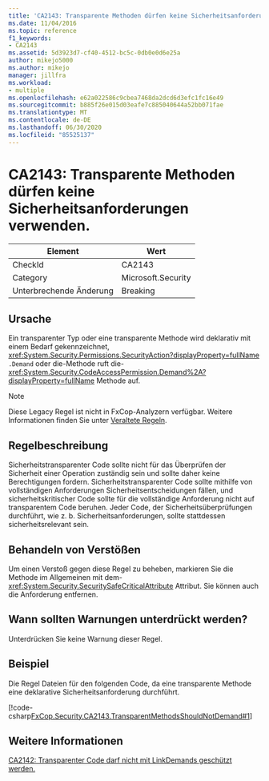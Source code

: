 ```yaml
---
title: 'CA2143: Transparente Methoden dürfen keine Sicherheitsanforderungen verwenden.'
ms.date: 11/04/2016
ms.topic: reference
f1_keywords:
- CA2143
ms.assetid: 5d3923d7-cf40-4512-bc5c-0db0e0d6e25a
author: mikejo5000
ms.author: mikejo
manager: jillfra
ms.workload:
- multiple
ms.openlocfilehash: e62a022586c9cbea7468da2dcd6d3efc1fc16e49
ms.sourcegitcommit: b885f26e015d03eafe7c885040644a52bb071fae
ms.translationtype: MT
ms.contentlocale: de-DE
ms.lasthandoff: 06/30/2020
ms.locfileid: "85525137"
---
```

# <a name="ca2143-transparent-methods-should-not-use-security-demands"></a>CA2143: Transparente Methoden dürfen keine Sicherheitsanforderungen verwenden.

|Element|Wert|
|-|-|
|CheckId|CA2143|
|Category|Microsoft.Security|
|Unterbrechende Änderung|Breaking|

## <a name="cause"></a>Ursache
Ein transparenter Typ oder eine transparente Methode wird deklarativ mit einem Bedarf gekennzeichnet, <xref:System.Security.Permissions.SecurityAction?displayProperty=fullName> `.Demand` oder die-Methode ruft die- <xref:System.Security.CodeAccessPermission.Demand%2A?displayProperty=fullName> Methode auf.

> [!NOTE]
> Diese Legacy Regel ist nicht in FxCop-Analyzern verfügbar. Weitere Informationen finden Sie unter [Veraltete Regeln](fxcop-rule-port-status.md#deprecated-rules).

## <a name="rule-description"></a>Regelbeschreibung
Sicherheitstransparenter Code sollte nicht für das Überprüfen der Sicherheit einer Operation zuständig sein und sollte daher keine Berechtigungen fordern. Sicherheitstransparenter Code sollte mithilfe von vollständigen Anforderungen Sicherheitsentscheidungen fällen, und sicherheitskritischer Code sollte für die vollständige Anforderung nicht auf transparentem Code beruhen. Jeder Code, der Sicherheitsüberprüfungen durchführt, wie z. b. Sicherheitsanforderungen, sollte stattdessen sicherheitsrelevant sein.

## <a name="how-to-fix-violations"></a>Behandeln von Verstößen
Um einen Verstoß gegen diese Regel zu beheben, markieren Sie die Methode im Allgemeinen mit dem- <xref:System.Security.SecuritySafeCriticalAttribute> Attribut. Sie können auch die Anforderung entfernen.

## <a name="when-to-suppress-warnings"></a>Wann sollten Warnungen unterdrückt werden?
Unterdrücken Sie keine Warnung dieser Regel.

## <a name="example"></a>Beispiel
Die Regel Dateien für den folgenden Code, da eine transparente Methode eine deklarative Sicherheitsanforderung durchführt.

[!code-csharp[FxCop.Security.CA2143.TransparentMethodsShouldNotDemand#1](../code-quality/codesnippet/CSharp/ca2143-transparent-methods-should-not-use-security-demands_1.cs)]

## <a name="see-also"></a>Weitere Informationen
[CA2142: Transparenter Code darf nicht mit LinkDemands geschützt werden.](../code-quality/ca2142.md)
